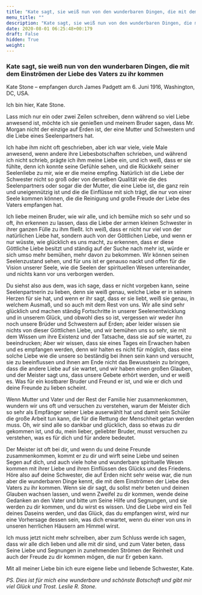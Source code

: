 ```yaml
---
title: "Kate sagt, sie weiß nun von den wunderbaren Dingen, die mit dem Einströmen der Liebe des Vaters zu ihr kommen"
menu_title: ""
description: "Kate sagt, sie weiß nun von den wunderbaren Dingen, die mit dem Einströmen der Liebe des Vaters zu ihr kommen"
date: 2020-08-01 06:25:48+00:179
draft: False
hidden: True
weight:
---
```

### Kate sagt, sie weiß nun von den wunderbaren Dingen, die mit dem Einströmen der Liebe des Vaters zu ihr kommen

Kate Stone – empfangen durch James Padgett am 6. Juni 1916, Washington, DC, USA.

Ich bin hier, Kate Stone.

Lass mich nur ein oder zwei Zeilen schreiben, denn während so viel Liebe anwesend ist, möchte ich sie genießen und meinem Bruder sagen, dass Mr. Morgan nicht der einzige auf Erden ist, der eine Mutter und Schwestern und die Liebe eines Seelenpartners hat.

Ich habe ihm nicht oft geschrieben, aber ich war viele, viele Male anwesend, wenn andere ihre Liebesbotschaften schrieben, und während ich nicht schrieb, prägte ich ihm meine Liebe ein, und ich weiß, dass er sie fühlte, denn ich konnte seine Gefühle sehen, und die Rückkehr seiner Seelenliebe zu mir, wie er die meine empfing. Natürlich ist die Liebe der Schwester nicht so groß oder von derselben Qualität wie die des Seelenpartners oder sogar die der Mutter, die eine Liebe ist, die ganz rein und uneigennützig ist und die die Einflüsse mit sich trägt, die nur von einer Seele kommen können, die die Reinigung und große Freude der Liebe des Vaters empfangen hat.

Ich liebe meinen Bruder, wie wir alle, und ich bemühe mich so sehr und so oft, ihn erkennen zu lassen, dass die Liebe der armen kleinen Schwester in ihrer ganzen Fülle zu ihm fließt. Ich weiß, dass er nicht nur viel von der natürlichen Liebe hat, sondern auch von der Göttlichen Liebe, und wenn er nur wüsste, wie glücklich es uns macht, zu erkennen, dass er diese Göttliche Liebe besitzt und ständig auf der Suche nach mehr ist, würde er sich umso mehr bemühen, mehr davon zu bekommen. Wir können seinen Seelenzustand sehen, und für uns ist er genauso nackt und offen für die Vision unserer Seele, wie die Seelen der spirituellen Wesen untereinander, und nichts kann vor uns verborgen werden.

Du siehst also aus dem, was ich sage, dass er nicht vorgeben kann, seine Seelenpartnerin zu lieben, denn sie weiß genau, welche Liebe er in seinem Herzen für sie hat, und wenn er ihr sagt, dass er sie liebt, weiß sie genau, in welchem Ausmaß, und so auch mit dem Rest von uns. Wir alle sind sehr glücklich und machen ständig Fortschritte in unserer Seelenentwicklung und in unserem Glück, und obwohl dies so ist, vergessen wir weder ihn noch unsere Brüder und Schwestern auf Erden; aber leider wissen sie nichts von dieser Göttlichen Liebe, und wir bemühen uns so sehr, sie mit dem Wissen um ihre Existenz und der Tatsache, dass sie auf sie wartet, zu beeindrucken; Aber wir wissen, dass sie eines Tages ein Erwachen haben und es empfangen werden, denn wir halten es nicht für möglich, dass eine solche Liebe wie die unsere so beständig bei ihnen sein kann und versucht, sie zu beeinflussen und ihnen am Ende nicht das Bewusstsein zu bringen, dass die andere Liebe auf sie wartet, und wir haben einen großen Glauben, und der Meister sagt uns, dass unsere Gebete erhört werden, und er weiß es. Was für ein kostbarer Bruder und Freund er ist, und wie er dich und deine Freunde zu lieben scheint.

Wenn Mutter und Vater und der Rest der Familie hier zusammenkommen, wundern wir uns oft und versuchen zu verstehen, warum der Meister dich so sehr als Empfänger seiner Liebe auserwählt hat und damit sein Schüler die große Arbeit tun kann, die für die Rettung der Menschheit getan werden muss. Oh, wir sind alle so dankbar und glücklich, dass so etwas zu dir gekommen ist, und du, mein lieber, geliebter Bruder, musst versuchen zu verstehen, was es für dich und für andere bedeutet.

Der Meister ist oft bei dir, und wenn du und deine Freunde zusammenkommen, kommt er zu dir und wirft seine Liebe und seinen Segen auf dich, und auch viele hohe und wunderbare spirituelle Wesen kommen mit ihrer Liebe und ihren Einflüssen des Glücks und des Friedens. Höre also auf deine Schwester, die auf Erden nicht sehr weise war, die nun aber die wunderbaren Dinge kennt, die mit dem Einströmen der Liebe des Vaters zu ihr kommen. Wenn sie dir sagt, du sollst mehr beten und deinen Glauben wachsen lassen, und wenn Zweifel zu dir kommen, wende deine Gedanken an den Vater und bitte um Seine Hilfe und Segnungen, und sie werden zu dir kommen, und du wirst es wissen. Und die Liebe wird ein Teil deines Daseins werden, und das Glück, das du empfangen wirst, wird nur eine Vorhersage dessen sein, was dich erwartet, wenn du einer von uns in unseren herrlichen Häusern am Himmel wirst.

Ich muss jetzt nicht mehr schreiben, aber zum Schluss werde ich sagen, dass wir alle dich lieben und alle mit dir sind, und zum Vater beten, dass Seine Liebe und Segnungen in zunehmenden Strömen der Reinheit und auch der Freude zu dir kommen mögen, die nur Er geben kann.

Mit all meiner Liebe bin ich eure eigene liebe und liebende Schwester, Kate.

*PS. Dies ist für mich eine wunderbare und schönste Botschaft und gibt mir viel Glück und Trost. Leslie R. Stone.*

